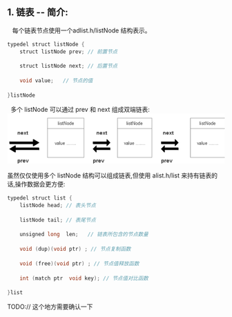## 1. 链表 -- 简介:
&nbsp;&nbsp; 每个链表节点使用一个adlist.h/listNode 结构表示。
```java
typedel struct listNode {
    struct listNode prev; // 前置节点

    struct listNode next; // 后置节点

    void value;   // 节点的值

}listNode
```
&nbsp;&nbsp;多个 listNode 可以通过 prev 和 next 组成双端链表:
![avatar](./static/linkNode.png)

虽然仅仅使用多个 listNode 结构可以组成链表,但使用 alist.h/list 来持有链表的话,操作数据会更方便:

```java
typedel struct list {
    listNode head; // 表头节点

    listNode tail; // 表尾节点

    unsigned long  len;   // 链表所包含的节点数量

    void (dup)(void ptr) ; // 节点复制函数

    void (free)(void ptr) ; // 节点值释放函数

    int (match ptr  void key); // 节点值对比函数

}list
```
TODO:// 这个地方需要确认一下

